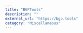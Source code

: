```yaml
---
title: "BGPTools"
description: ""
external_url: "https://bgp.tools"
category: "Miscellaneous"
---
```

